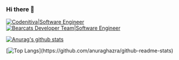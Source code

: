 ### Hi there 👋

[![Codenitiva|Software Engineer](https://img.shields.io/badge/Codenitiva-Software%20Engineer-%23ff6f00)](https://codenitiva.netlify.app/)
[![Bearcats Developer Team|Software Engineer](https://img.shields.io/badge/Bearcats%20Developer%20Team-Software%20Engineer-%2324292e)](https://bearcats.dev/)

[![Anurag's github stats](https://github-readme-stats-orpin-chi.vercel.app/api?username=werdna521&count_private=true&show_icons=true&include_all_commits=true&layout=compact)](https://github.com/anuraghazra/github-readme-stats)

[![Top Langs](https://github-readme-stats-orpin-chi.vercel.app/api/top-langs/?username=werdna521&hide=html,css,objective-c,batchfile,starlark,)](https://github.com/anuraghazra/github-readme-stats)
